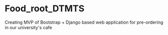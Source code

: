 # Food_root_DTMTS
Creating MVP of Bootstrap + Django based web application for pre-ordering in our university's cafe
